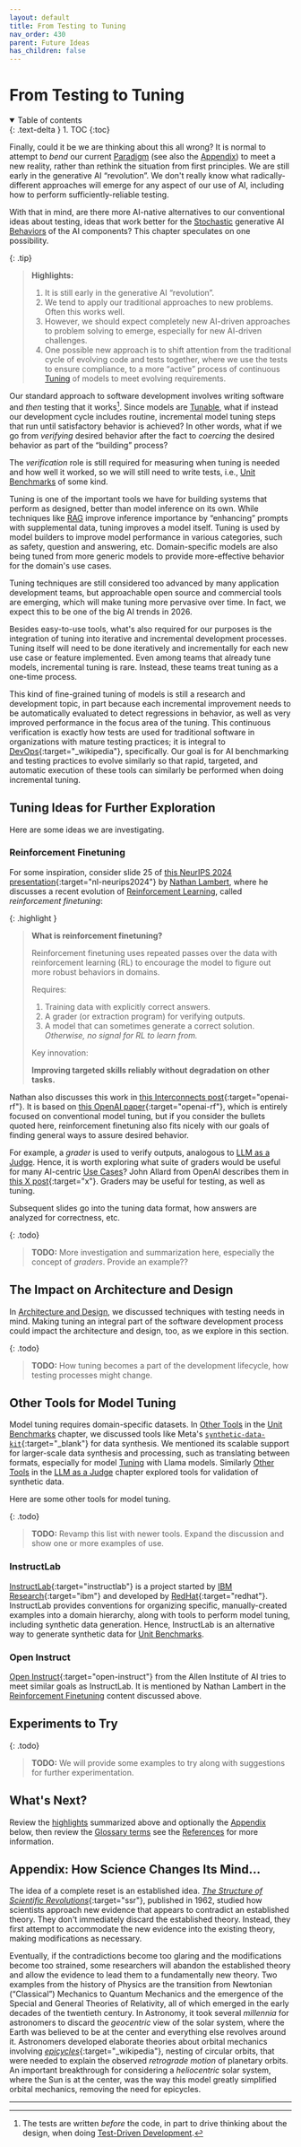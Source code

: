 ```yaml
---
layout: default
title: From Testing to Tuning
nav_order: 430
parent: Future Ideas
has_children: false
---
```


# From Testing to Tuning

<details open markdown="block">
  <summary>
    Table of contents
  </summary>
  {: .text-delta }
1. TOC
{:toc}
</details>

Finally, could it be we are thinking about this all wrong? It is normal to attempt to _bend_ our current [Paradigm]({{site.glossaryurl}}/#paradigm) (see also the [Appendix](appendix-how-science-changes-its-mind)) to meet a new reality, rather than rethink the situation from first principles. We are still early in the generative AI &ldquo;revolution&rdquo;. We don't really know what radically-different approaches will emerge for any aspect of our use of AI, including how to perform sufficiently-reliable testing.

With that in mind, are there more AI-native alternatives to our conventional ideas about testing, ideas that work better for the [Stochastic]({{site.glossaryurl}}/#stochastic) generative AI [Behaviors]({{site.glossaryurl}}/#behavior) of the AI components? This chapter speculates on one possibility.

<a id="highlights"></a>

{: .tip}
> **Highlights:**
>
> 1. It is still early in the generative AI &ldquo;revolution&rdquo;.
> 1. We tend to apply our traditional approaches to new problems. Often this works well.
> 1. However, we should expect completely new AI-driven approaches to problem solving to emerge, especially for new AI-driven challenges.
> 1. One possible new approach is to shift attention from the traditional cycle of evolving code and tests together, where we use the tests to ensure compliance, to a more &ldquo;active&rdquo; process of continuous [Tuning]({{site.glossaryurl}}/#tuning) of models to meet evolving requirements.

Our standard approach to software development involves writing software and _then_ testing that it works[^1]. Since models are [Tunable]({{site.glossaryurl}}/#tuning), what if instead our development cycle includes routine, incremental model tuning steps that run until satisfactory behavior is achieved? In other words, what if we go from _verifying_ desired behavior after the fact to _coercing_ the desired behavior as part of the &ldquo;building&rdquo; process? 

[^1]: The tests are written _before_ the code, in part to drive thinking about the design, when doing [Test-Driven Development]({{site.glossaryurl}}/#test-driven-development).

The _verification_ role is still required for measuring when tuning is needed and how well it worked, so we will still need to write tests, i.e., [Unit Benchmarks]({{site.glossaryurl}}/#unit-benchmark) of some kind. 

Tuning is one of the important tools we have for building systems that perform as designed, better than model inference on its own. While techniques like [RAG]({{site.glossaryurl}}/#retrieval-augmented-generation) improve inference importance by &ldquo;enhancing&rdquo; prompts with supplemental data, tuning improves a model itself. Tuning is used by model builders to improve model performance in various categories, such as safety, question and answering, etc. Domain-specific models are also being tuned from more generic models to provide more-effective behavior for the domain's use cases. 

Tuning techniques are still considered too advanced by many application development teams, but approachable open source and commercial tools are emerging, which will make tuning more pervasive over time. In fact, we expect this to be one of the big AI trends in 2026.

Besides easy-to-use tools, what's also required for our purposes is the integration of tuning into iterative and incremental development processes. Tuning itself will need to be done iteratively and incrementally for each new use case or feature implemented. Even among teams that already tune models, incremental tuning is rare. Instead, these teams treat tuning as a one-time process.

This kind of fine-grained tuning of models is still a research and development topic, in part because each incremental improvement needs to be automatically evaluated to detect regressions in behavior, as well as very improved performance in the focus area of the tuning. This continuous verification is exactly how tests are used for traditional software in organizations with mature testing practices; it is integral to [DevOps](https://en.wikipedia.org/wiki/DevOps){:target="_wikipedia"}, specifically. Our goal is for AI benchmarking and testing practices to evolve similarly so that rapid, targeted, and automatic execution of these tools can similarly be performed when doing incremental tuning.

## Tuning Ideas for Further Exploration

Here are some ideas we are investigating.

### Reinforcement Finetuning

For some inspiration, consider slide 25 of [this NeurIPS 2024 presentation](https://docs.google.com/presentation/d/1LWHbtz74GwKSGYZKyBVUtcyvp8lgYOi5EVpMnVDXBPs/edit#slide=id.p){:target="nl-neurips2024"} by [Nathan Lambert]({{site.baseurl}}/references/#nathan-lambert), where he discusses a recent evolution of [Reinforcement Learning]({{site.glossaryurl}}/#reinforcement-learning), called _reinforcement finetuning_:

{: .highlight }
> **What is reinforcement finetuning?**
>
> Reinforcement finetuning uses repeated passes over the data with reinforcement learning (RL) to encourage the model to figure out more robust behaviors in domains.
> 
> Requires:
> 
> 1. Training data with explicitly correct answers.
> 1. A grader (or extraction program) for verifying outputs.
> 1. A model that can sometimes generate a correct solution. _Otherwise, no signal for RL to learn from._
>
> Key innovation: 
> 
> **Improving targeted skills reliably without degradation on other tasks.**

Nathan also discusses this work in [this Interconnects post](https://www.interconnects.ai/p/openais-reinforcement-finetuning){:target="openai-rf"}. It is based on [this OpenAI paper](https://openai.com/form/rft-research-program/){:target="openai-rf"}, which is entirely focused on conventional model tuning, but if you consider the bullets quoted here, reinforcement finetuning also fits nicely with our goals of finding general ways to assure desired behavior. 

For example, a _grader_ is used to verify outputs, analogous to [LLM as a Judge]({{site.baseurl}}/testing-strategies/llm-as-a-judge). Hence, it is worth exploring what suite of graders would be useful for many AI-centric [Use Cases]({{site.glossaryurl}}/#use-case)? John Allard from OpenAI describes them in [this X post](https://x.com/john__allard/status/1865520756559614090?s=46&mx=2){:target="x"}. Graders may be useful for testing, as well as tuning.

Subsequent slides go into the tuning data format, how answers are analyzed for correctness, etc.

{: .todo}
> **TODO:** More investigation and summarization here, especially the concept of _graders_. Provide an example??

## The Impact on Architecture and Design

In [Architecture and Design]({{site.baseurl}}/arch-design), we discussed techniques with testing needs in mind. Making tuning an integral part of the software development process could impact the architecture and design, too, as we explore in this section.

{: .todo}
> **TODO:** How tuning becomes a part of the development lifecycle, how testing processes might change.


<a id="other-tools"/>

## Other Tools for Model Tuning

Model tuning requires domain-specific datasets. In [Other Tools]({{site.baseurl}}/testing-strategies/unit-benchmarks/#other-tools) in the [Unit Benchmarks]({{site.baseurl}}/testing-strategies/unit-benchmarks/) chapter, we discussed tools like Meta's [`synthetic-data-kit`](https://github.com/meta-llama/synthetic-data-kit/){:target="_blank"} for data synthesis. We mentioned its scalable support for larger-scale data synthesis and processing, such as translating between formats, especially for model [Tuning]({{site.glossaryurl}}/#tuning) with Llama models. Similarly [Other Tools]({{site.baseurl}}/testing-strategies/llm-as-a-judge/#other-tools) in the [LLM as a Judge]({{site.baseurl}}/testing-strategies/llm-as-a-judge/) chapter explored tools for validation of synthetic data.

Here are some other tools for model tuning. 

{: .todo}
> **TODO:** Revamp this list with newer tools. Expand the discussion and show one or more examples of use.

### InstructLab

[InstructLab](https://instructlab.ai){:target="instructlab"} is a project started by [IBM Research](https://research.ibm.com){:target="ibm"} and developed by [RedHat](https://redhat.com){:target="redhat"}. InstructLab provides conventions for organizing specific, manually-created examples into a domain hierarchy, along with tools to perform model tuning, including synthetic data generation. Hence, InstructLab is an alternative way to generate synthetic data for [Unit Benchmarks]({{site.baseurl}}/unit-benchmarks).

### Open Instruct

[Open Instruct](https://github.com/allenai/open-instruct){:target="open-instruct"} from the Allen Institute of AI tries to meet similar goals as InstructLab. It is mentioned by Nathan Lambert in the [Reinforcement Finetuning](#reinforcement-finetuning) content discussed above.

## Experiments to Try

{: .todo}
> **TODO:** We will provide some examples to try along with suggestions for further experimentation.

## What's Next?

Review the [highlights](#highlights) summarized above and optionally the [Appendix](#appendix-how-science-changes-its-mind) below, then review the [Glossary terms]({{site.glossaryurl}}/) see the [References]({{site.baseurl}}/references/) for more information.

## Appendix: How Science Changes Its Mind...

The idea of a complete reset is an established idea. [_The Structure of Scientific Revolutions_](https://en.wikipedia.org/wiki/The_Structure_of_Scientific_Revolutions){:target="ssr"}, published in 1962, studied how scientists approach new evidence that appears to contradict an established theory. They don't immediately discard the established theory. Instead, they first attempt to accommodate the new evidence into the existing theory, making modifications as necessary.

Eventually, if the contradictions become too glaring and the modifications become too strained, some researchers will abandon the established theory and allow the evidence to lead them to a fundamentally new theory. Two examples from the history of Physics are the transition from Newtonian (&ldquo;Classical&rdquo;) Mechanics to Quantum Mechanics and the emergence of the Special and General Theories of Relativity, all of which emerged in the early decades of the twentieth century. In Astronomy, it took several _millennia_  for astronomers to discard the _geocentric_ view of the solar system, where the Earth was believed to be at the center and everything else revolves around it. Astronomers developed elaborate theories about orbital mechanics involving [_epicycles_](https://en.wikipedia.org/wiki/Deferent_and_epicycle){:target="_wikipedia"}, nesting of circular orbits, that were needed to explain the observed _retrograde motion_ of planetary orbits. An important breakthrough for considering a _heliocentric_ solar system, where the Sun is at the center, was the way this model greatly simplified orbital mechanics, removing the need for epicycles.

---
